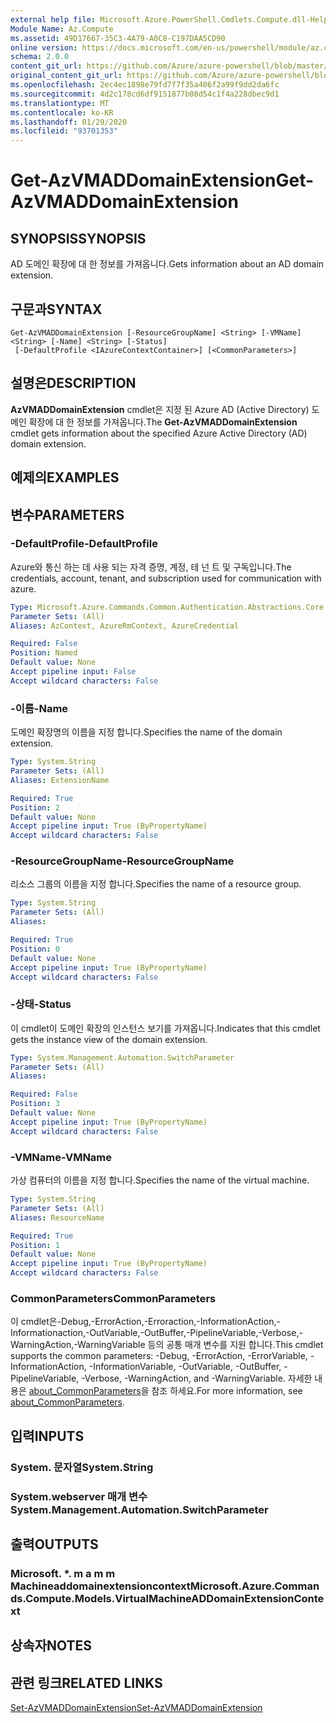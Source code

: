 ```yaml
---
external help file: Microsoft.Azure.PowerShell.Cmdlets.Compute.dll-Help.xml
Module Name: Az.Compute
ms.assetid: 49D17667-35C3-4A79-A0C8-C197DAA5CD90
online version: https://docs.microsoft.com/en-us/powershell/module/az.compute/get-azvmaddomainextension
schema: 2.0.0
content_git_url: https://github.com/Azure/azure-powershell/blob/master/src/Compute/Compute/help/Get-AzVMADDomainExtension.md
original_content_git_url: https://github.com/Azure/azure-powershell/blob/master/src/Compute/Compute/help/Get-AzVMADDomainExtension.md
ms.openlocfilehash: 2ec4ec1898e79fd7f7f35a406f2a99f9dd2da6fc
ms.sourcegitcommit: 4d2c178cd6df9151877b08d54c1f4a228dbec9d1
ms.translationtype: MT
ms.contentlocale: ko-KR
ms.lasthandoff: 01/29/2020
ms.locfileid: "93701353"
---
```

# <span data-ttu-id="c7aff-101">Get-AzVMADDomainExtension</span><span class="sxs-lookup"><span data-stu-id="c7aff-101">Get-AzVMADDomainExtension</span></span>

## <span data-ttu-id="c7aff-102">SYNOPSIS</span><span class="sxs-lookup"><span data-stu-id="c7aff-102">SYNOPSIS</span></span>
<span data-ttu-id="c7aff-103">AD 도메인 확장에 대 한 정보를 가져옵니다.</span><span class="sxs-lookup"><span data-stu-id="c7aff-103">Gets information about an AD domain extension.</span></span>

## <span data-ttu-id="c7aff-104">구문과</span><span class="sxs-lookup"><span data-stu-id="c7aff-104">SYNTAX</span></span>

```
Get-AzVMADDomainExtension [-ResourceGroupName] <String> [-VMName] <String> [-Name] <String> [-Status]
 [-DefaultProfile <IAzureContextContainer>] [<CommonParameters>]
```

## <span data-ttu-id="c7aff-105">설명은</span><span class="sxs-lookup"><span data-stu-id="c7aff-105">DESCRIPTION</span></span>
<span data-ttu-id="c7aff-106">**AzVMADDomainExtension** cmdlet은 지정 된 Azure AD (Active Directory) 도메인 확장에 대 한 정보를 가져옵니다.</span><span class="sxs-lookup"><span data-stu-id="c7aff-106">The **Get-AzVMADDomainExtension** cmdlet gets information about the specified Azure Active Directory (AD) domain extension.</span></span>

## <span data-ttu-id="c7aff-107">예제의</span><span class="sxs-lookup"><span data-stu-id="c7aff-107">EXAMPLES</span></span>

## <span data-ttu-id="c7aff-108">변수</span><span class="sxs-lookup"><span data-stu-id="c7aff-108">PARAMETERS</span></span>

### <span data-ttu-id="c7aff-109">-DefaultProfile</span><span class="sxs-lookup"><span data-stu-id="c7aff-109">-DefaultProfile</span></span>
<span data-ttu-id="c7aff-110">Azure와 통신 하는 데 사용 되는 자격 증명, 계정, 테 넌 트 및 구독입니다.</span><span class="sxs-lookup"><span data-stu-id="c7aff-110">The credentials, account, tenant, and subscription used for communication with azure.</span></span>

```yaml
Type: Microsoft.Azure.Commands.Common.Authentication.Abstractions.Core.IAzureContextContainer
Parameter Sets: (All)
Aliases: AzContext, AzureRmContext, AzureCredential

Required: False
Position: Named
Default value: None
Accept pipeline input: False
Accept wildcard characters: False
```

### <span data-ttu-id="c7aff-111">-이름</span><span class="sxs-lookup"><span data-stu-id="c7aff-111">-Name</span></span>
<span data-ttu-id="c7aff-112">도메인 확장명의 이름을 지정 합니다.</span><span class="sxs-lookup"><span data-stu-id="c7aff-112">Specifies the name of the domain extension.</span></span>

```yaml
Type: System.String
Parameter Sets: (All)
Aliases: ExtensionName

Required: True
Position: 2
Default value: None
Accept pipeline input: True (ByPropertyName)
Accept wildcard characters: False
```

### <span data-ttu-id="c7aff-113">-ResourceGroupName</span><span class="sxs-lookup"><span data-stu-id="c7aff-113">-ResourceGroupName</span></span>
<span data-ttu-id="c7aff-114">리소스 그룹의 이름을 지정 합니다.</span><span class="sxs-lookup"><span data-stu-id="c7aff-114">Specifies the name of a resource group.</span></span>

```yaml
Type: System.String
Parameter Sets: (All)
Aliases:

Required: True
Position: 0
Default value: None
Accept pipeline input: True (ByPropertyName)
Accept wildcard characters: False
```

### <span data-ttu-id="c7aff-115">-상태</span><span class="sxs-lookup"><span data-stu-id="c7aff-115">-Status</span></span>
<span data-ttu-id="c7aff-116">이 cmdlet이 도메인 확장의 인스턴스 보기를 가져옵니다.</span><span class="sxs-lookup"><span data-stu-id="c7aff-116">Indicates that this cmdlet gets the instance view of the domain extension.</span></span>

```yaml
Type: System.Management.Automation.SwitchParameter
Parameter Sets: (All)
Aliases:

Required: False
Position: 3
Default value: None
Accept pipeline input: True (ByPropertyName)
Accept wildcard characters: False
```

### <span data-ttu-id="c7aff-117">-VMName</span><span class="sxs-lookup"><span data-stu-id="c7aff-117">-VMName</span></span>
<span data-ttu-id="c7aff-118">가상 컴퓨터의 이름을 지정 합니다.</span><span class="sxs-lookup"><span data-stu-id="c7aff-118">Specifies the name of the virtual machine.</span></span>

```yaml
Type: System.String
Parameter Sets: (All)
Aliases: ResourceName

Required: True
Position: 1
Default value: None
Accept pipeline input: True (ByPropertyName)
Accept wildcard characters: False
```

### <span data-ttu-id="c7aff-119">CommonParameters</span><span class="sxs-lookup"><span data-stu-id="c7aff-119">CommonParameters</span></span>
<span data-ttu-id="c7aff-120">이 cmdlet은-Debug,-ErrorAction,-Erroraction,-InformationAction,-Informationaction,-OutVariable,-OutBuffer,-PipelineVariable,-Verbose,-WarningAction,-WarningVariable 등의 공통 매개 변수를 지원 합니다.</span><span class="sxs-lookup"><span data-stu-id="c7aff-120">This cmdlet supports the common parameters: -Debug, -ErrorAction, -ErrorVariable, -InformationAction, -InformationVariable, -OutVariable, -OutBuffer, -PipelineVariable, -Verbose, -WarningAction, and -WarningVariable.</span></span> <span data-ttu-id="c7aff-121">자세한 내용은 [about_CommonParameters](https://go.microsoft.com/fwlink/?LinkID=113216)을 참조 하세요.</span><span class="sxs-lookup"><span data-stu-id="c7aff-121">For more information, see [about_CommonParameters](https://go.microsoft.com/fwlink/?LinkID=113216).</span></span>

## <span data-ttu-id="c7aff-122">입력</span><span class="sxs-lookup"><span data-stu-id="c7aff-122">INPUTS</span></span>

### <span data-ttu-id="c7aff-123">System. 문자열</span><span class="sxs-lookup"><span data-stu-id="c7aff-123">System.String</span></span>

### <span data-ttu-id="c7aff-124">System.webserver 매개 변수</span><span class="sxs-lookup"><span data-stu-id="c7aff-124">System.Management.Automation.SwitchParameter</span></span>

## <span data-ttu-id="c7aff-125">출력</span><span class="sxs-lookup"><span data-stu-id="c7aff-125">OUTPUTS</span></span>

### <span data-ttu-id="c7aff-126">Microsoft. \*. m a m m Machineaddomainextensioncontext</span><span class="sxs-lookup"><span data-stu-id="c7aff-126">Microsoft.Azure.Commands.Compute.Models.VirtualMachineADDomainExtensionContext</span></span>

## <span data-ttu-id="c7aff-127">상속자</span><span class="sxs-lookup"><span data-stu-id="c7aff-127">NOTES</span></span>

## <span data-ttu-id="c7aff-128">관련 링크</span><span class="sxs-lookup"><span data-stu-id="c7aff-128">RELATED LINKS</span></span>

[<span data-ttu-id="c7aff-129">Set-AzVMADDomainExtension</span><span class="sxs-lookup"><span data-stu-id="c7aff-129">Set-AzVMADDomainExtension</span></span>](./Set-AzVMADDomainExtension.md)


